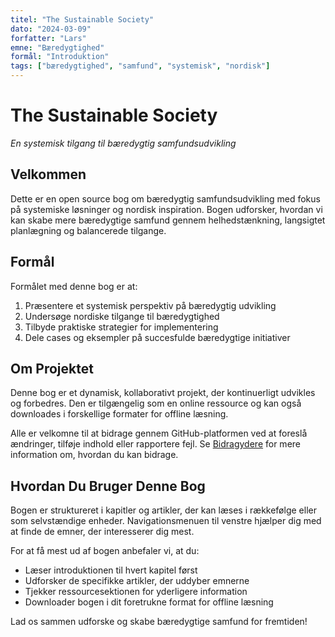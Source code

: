 ```yaml
---
titel: "The Sustainable Society"
dato: "2024-03-09"
forfatter: "Lars"
emne: "Bæredygtighed"
formål: "Introduktion"
tags: ["bæredygtighed", "samfund", "systemisk", "nordisk"]
---
```


# The Sustainable Society

*En systemisk tilgang til bæredygtig samfundsudvikling*

## Velkommen

Dette er en open source bog om bæredygtig samfundsudvikling med fokus på systemiske løsninger og nordisk inspiration. Bogen udforsker, hvordan vi kan skabe mere bæredygtige samfund gennem helhedstænkning, langsigtet planlægning og balancerede tilgange.

## Formål

Formålet med denne bog er at:

1. Præsentere et systemisk perspektiv på bæredygtig udvikling
2. Undersøge nordiske tilgange til bæredygtighed
3. Tilbyde praktiske strategier for implementering
4. Dele cases og eksempler på succesfulde bæredygtige initiativer

## Om Projektet

Denne bog er et dynamisk, kollaborativt projekt, der kontinuerligt udvikles og forbedres. Den er tilgængelig som en online ressource og kan også downloades i forskellige formater for offline læsning.

Alle er velkomne til at bidrage gennem GitHub-platformen ved at foreslå ændringer, tilføje indhold eller rapportere fejl. Se [Bidragydere](./ressourcer/bidragydere.html) for mere information om, hvordan du kan bidrage.

## Hvordan Du Bruger Denne Bog

Bogen er struktureret i kapitler og artikler, der kan læses i rækkefølge eller som selvstændige enheder. Navigationsmenuen til venstre hjælper dig med at finde de emner, der interesserer dig mest.

For at få mest ud af bogen anbefaler vi, at du:

- Læser introduktionen til hvert kapitel først
- Udforsker de specifikke artikler, der uddyber emnerne
- Tjekker ressourcesektionen for yderligere information
- Downloader bogen i dit foretrukne format for offline læsning

Lad os sammen udforske og skabe bæredygtige samfund for fremtiden! 
